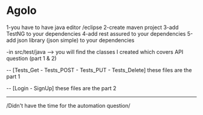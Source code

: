 # Agolo
1-you have to have java editor /eclipse
2-create maven project
3-add TestNG to your dependencies
4-add rest assured to your dependencies
5-add json library (json simple) to your dependencies


-in src/test/java --> you will find the classes I created which covers API question (part 1 & 2)

-- [Tests_Get - Tests_POST - Tests_PUT - Tests_Delete] these files are the part 1

-- [Login - SignUp]  these files are the part 2


----
/Didn't have the time for the automation question/


